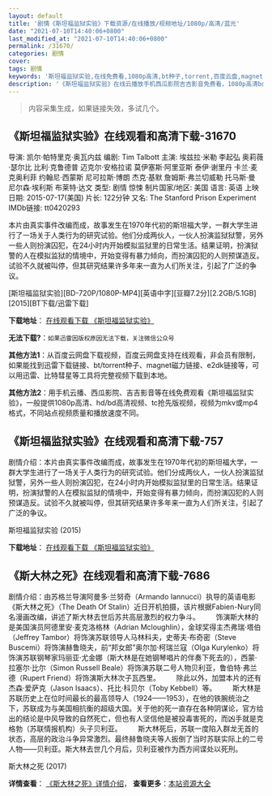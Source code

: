 ```yaml
---
layout: default
title: '剧情《斯坦福监狱实验》下载资源/在线播放/视频地址/1080p/高清/蓝光'
date: "2021-07-10T14:40:06+0800"
last_modified_at: "2021-07-10T14:40:06+0800"
permalink: /31670/
categories: 剧情
cover:
tags: 剧情
keywords: '斯坦福监狱实验,在线免费看,1080p高清,bt种子,torrent,百度云盘,magnet,磁力链,迅雷下载资源'
description: '《斯坦福监狱实验》在线云播放手机西瓜影院吉吉影音免费看，1080p高清bd/hd未删减完整版和tc抢先枪版，mkv/mp4格式，附带bt/torrent种子、magnet/磁力链、百度云盘、网盘资源迅雷下载链接'
---
```


>内容采集生成，如果链接失效，多试几个。


## 《斯坦福监狱实验》在线观看和高清下载-31670

导演: 凯尔·帕特里克·奥瓦内兹 编剧: Tim Talbott 主演: 埃兹拉·米勒 李起弘 奥莉薇·瑟尔比 比利·克鲁德普 迈克尔·安格拉诺 莫伊塞斯·阿里亚斯 泰伊·谢里丹 卡兰·麦克奥利菲 约翰尼·西蒙斯 尼可拉斯·博朗 杰克·基默 詹姆斯·弗兰切威勒 托马斯·曼 尼尔森·埃利斯 布莱特·达文 类型: 剧情 惊悚 制片国家/地区: 美国 语言: 英语 上映日期: 2015-07-17(美国) 片长: 122分钟 又名: The Stanford Prison Experiment IMDb链接: tt0420293

本片由真实事件改编而成，故事发生在1970年代初的斯坦福大学，一群大学生进行了一场关于人类行为的研究试验。他们分成两伙人，一伙人扮演监狱狱警，另外一些人则扮演囚犯，在24小时内开始模拟监狱里的日常生活。结果证明，扮演狱警的人在模拟监狱的情境中，开始变得有暴力倾向，而扮演囚犯的人则预谋造反。试验不久就被叫停，但其研究结果许多年来一直为人们所关注，引起了广泛的争议。


[斯坦福监狱实验][BD-720P/1080P-MP4][英语中字][豆瓣7.2分][2.2GB/5.1GB][2015][BT下载/迅雷下载]

**下载地址**： [在线观看下载 《斯坦福监狱实验》](https://www.btdx8.com/torrent/the_stanford_prison_experiment_2015.html) 


**无法下载?**：`如果迅雷因版权原因无法下载，关注微信公众号 `

**其他方法1**：从百度云网盘下载视频，百度云网盘支持在线观看，非会员有限制，如果能找到迅雷下载链接、bt/torrent种子、magnet磁力链接、e2dk链接等，可以用迅雷、比特彗星等工具将完整视频下载到本地。

**其他方法2**：用手机云播、西瓜影院、吉吉影音等在线免费观看《斯坦福监狱实验》，一般提供1080p高清、hd/bd高清视频、tc抢先版视频，视频为mkv或mp4格式，不同站点视频质量和播放速度不同。


## 《斯坦福监狱实验》在线观看和高清下载-757

剧情介绍：本片由真实事件改编而成，故事发生在1970年代初的斯坦福大学，一群大学生进行了一场关于人类行为的研究试验。他们分成两伙人，一伙人扮演监狱狱警，另外一些人则扮演囚犯，在24小时内开始模拟监狱里的日常生活。结果证明，扮演狱警的人在模拟监狱的情境中，开始变得有暴力倾向，而扮演囚犯的人则预谋造反。试验不久就被叫停，但其研究结果许多年来一直为人们所关注，引起了广泛的争议。


斯坦福监狱实验 (2015)

**下载地址**： [在线观看下载 《斯坦福监狱实验》](https://www.btbtdy.me/btdy/dy68.html) 


## 《斯大林之死》在线观看和高清下载-7686

剧情介绍：由苏格兰导演阿曼多·兰努奇（Armando Iannucci）执导的英语电影《斯大林之死》（The Death Of Stalin）近日开机拍摄，该片根据Fabien-Nury同名漫画改编，讲述了斯大林去世后苏共高层激烈的权力争斗。 　　饰演斯大林的是美国演员阿德里安‧麦克洛格林（Adrian Mcloughlin），金球奖得主杰弗瑞·塔伯（Jeffrey Tambor）将饰演苏联领导人马林科夫，史蒂夫·布奇密（Steve Buscemi）将饰演赫鲁晓夫，前“邦女郎”奥尔加·柯瑞兰寇（Olga Kurylenko）将饰演苏联钢琴家玛丽亚·尤金娜（斯大林是在她钢琴唱片的伴奏下死去的），西蒙·拉塞尔·比尔（Simon Russell Beale）将饰演苏联二号人物贝利亚，鲁伯特·弗兰德（Rupert Friend）将饰演斯大林次子瓦西里。 　　除此以外，加盟本片的还有杰森·爱萨克（Jason Isaacs）、托比·科贝尔（Toby Kebbell）等。 　　斯大林是苏联历史上在位时间最长的最高领导人（1924——1953），在他的铁腕统治之下，苏联成为与美国相抗衡的超级大国。关于他的死一直存在各种阴谋论，官方给出的结论是中风导致的自然死亡，但也有人坚信他是被投毒害死的，而凶手就是克格勃（苏联情报机构）头子贝利亚。 　　斯大林死后，苏联一度陷入群龙无首的状态，高层的政治斗争异常激烈。最终赫鲁晓夫等人扳倒了当时苏联实际上的二号人物——贝利亚。斯大林去世几个月后，贝利亚被作为西方间谍处以死刑。


斯大林之死 (2017)

**详情查看**： [《斯大林之死》详情介绍](/movie/7686/)， **查看更多**：[本站资源大全](/movie/t/all/)


